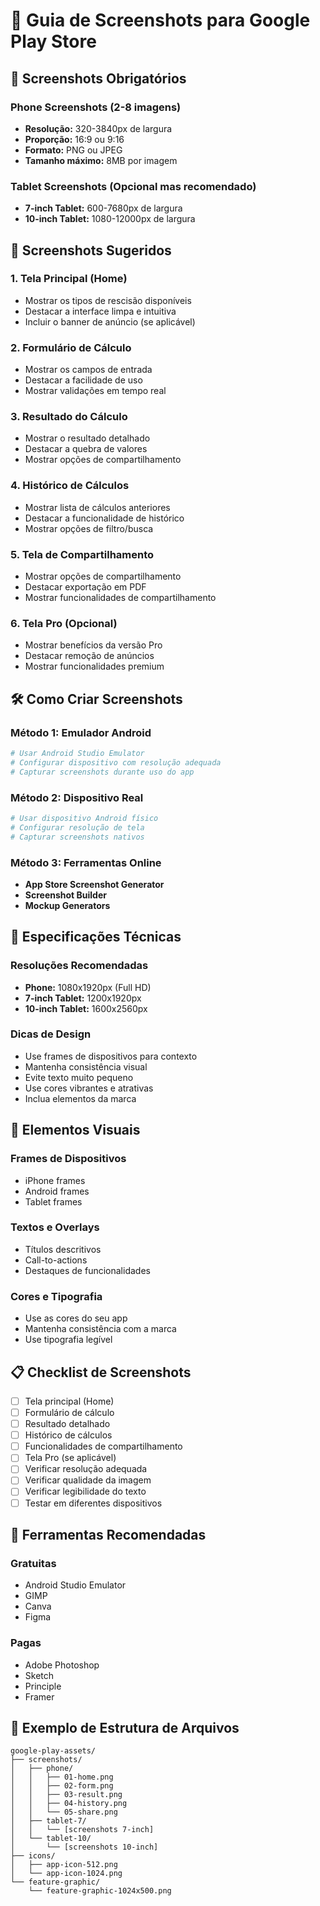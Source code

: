 # 📸 Guia de Screenshots para Google Play Store

## 📱 **Screenshots Obrigatórios**

### **Phone Screenshots (2-8 imagens)**
- **Resolução:** 320-3840px de largura
- **Proporção:** 16:9 ou 9:16
- **Formato:** PNG ou JPEG
- **Tamanho máximo:** 8MB por imagem

### **Tablet Screenshots (Opcional mas recomendado)**
- **7-inch Tablet:** 600-7680px de largura
- **10-inch Tablet:** 1080-12000px de largura

## 🎯 **Screenshots Sugeridos**

### **1. Tela Principal (Home)**
- Mostrar os tipos de rescisão disponíveis
- Destacar a interface limpa e intuitiva
- Incluir o banner de anúncio (se aplicável)

### **2. Formulário de Cálculo**
- Mostrar os campos de entrada
- Destacar a facilidade de uso
- Mostrar validações em tempo real

### **3. Resultado do Cálculo**
- Mostrar o resultado detalhado
- Destacar a quebra de valores
- Mostrar opções de compartilhamento

### **4. Histórico de Cálculos**
- Mostrar lista de cálculos anteriores
- Destacar a funcionalidade de histórico
- Mostrar opções de filtro/busca

### **5. Tela de Compartilhamento**
- Mostrar opções de compartilhamento
- Destacar exportação em PDF
- Mostrar funcionalidades de compartilhamento

### **6. Tela Pro (Opcional)**
- Mostrar benefícios da versão Pro
- Destacar remoção de anúncios
- Mostrar funcionalidades premium

## 🛠️ **Como Criar Screenshots**

### **Método 1: Emulador Android**
```bash
# Usar Android Studio Emulator
# Configurar dispositivo com resolução adequada
# Capturar screenshots durante uso do app
```

### **Método 2: Dispositivo Real**
```bash
# Usar dispositivo Android físico
# Configurar resolução de tela
# Capturar screenshots nativos
```

### **Método 3: Ferramentas Online**
- **App Store Screenshot Generator**
- **Screenshot Builder**
- **Mockup Generators**

## 📐 **Especificações Técnicas**

### **Resoluções Recomendadas**
- **Phone:** 1080x1920px (Full HD)
- **7-inch Tablet:** 1200x1920px
- **10-inch Tablet:** 1600x2560px

### **Dicas de Design**
- Use frames de dispositivos para contexto
- Mantenha consistência visual
- Evite texto muito pequeno
- Use cores vibrantes e atrativas
- Inclua elementos da marca

## 🎨 **Elementos Visuais**

### **Frames de Dispositivos**
- iPhone frames
- Android frames
- Tablet frames

### **Textos e Overlays**
- Títulos descritivos
- Call-to-actions
- Destaques de funcionalidades

### **Cores e Tipografia**
- Use as cores do seu app
- Mantenha consistência com a marca
- Use tipografia legível

## 📋 **Checklist de Screenshots**

- [ ] Tela principal (Home)
- [ ] Formulário de cálculo
- [ ] Resultado detalhado
- [ ] Histórico de cálculos
- [ ] Funcionalidades de compartilhamento
- [ ] Tela Pro (se aplicável)
- [ ] Verificar resolução adequada
- [ ] Verificar qualidade da imagem
- [ ] Verificar legibilidade do texto
- [ ] Testar em diferentes dispositivos

## 🔧 **Ferramentas Recomendadas**

### **Gratuitas**
- Android Studio Emulator
- GIMP
- Canva
- Figma

### **Pagas**
- Adobe Photoshop
- Sketch
- Principle
- Framer

## 📝 **Exemplo de Estrutura de Arquivos**

```
google-play-assets/
├── screenshots/
│   ├── phone/
│   │   ├── 01-home.png
│   │   ├── 02-form.png
│   │   ├── 03-result.png
│   │   ├── 04-history.png
│   │   └── 05-share.png
│   ├── tablet-7/
│   │   └── [screenshots 7-inch]
│   └── tablet-10/
│       └── [screenshots 10-inch]
├── icons/
│   ├── app-icon-512.png
│   └── app-icon-1024.png
└── feature-graphic/
    └── feature-graphic-1024x500.png
```
